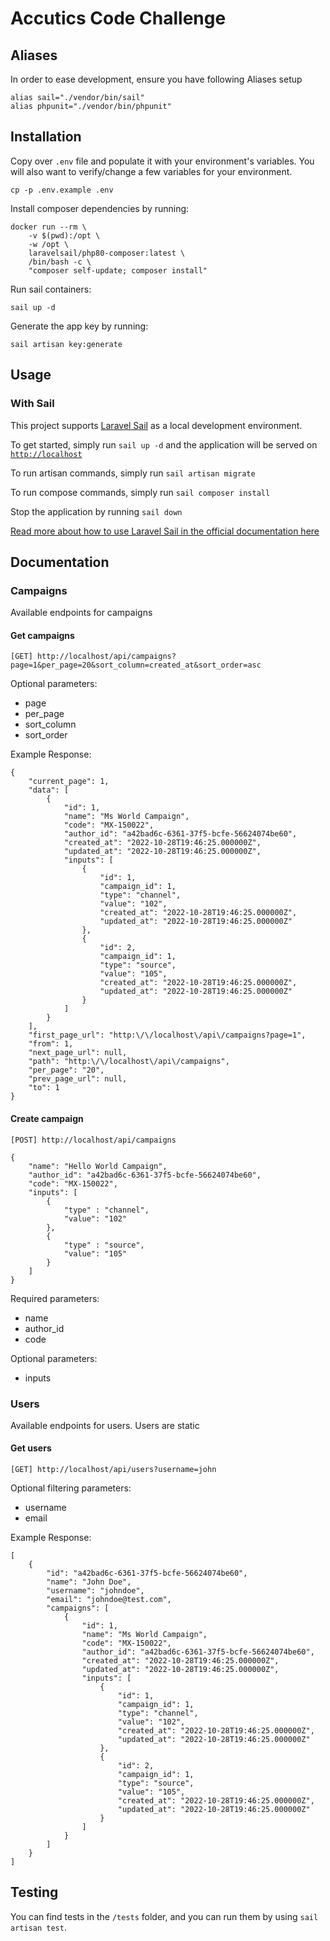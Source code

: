 # Accutics Code Challenge

## Aliases

In order to ease development, ensure you have following Aliases setup
```shell
alias sail="./vendor/bin/sail"
alias phpunit="./vendor/bin/phpunit"
```
## Installation
Copy over `.env` file and populate it with your environment's variables. You will also want to verify/change a few variables for your environment.
```
cp -p .env.example .env
```

Install composer dependencies by running:

```shell
docker run --rm \
    -v $(pwd):/opt \
    -w /opt \
    laravelsail/php80-composer:latest \
    /bin/bash -c \
    "composer self-update; composer install"
```

Run sail containers:
```shell
sail up -d
```

Generate the app key by running:
```shell
sail artisan key:generate
```

## Usage

### With Sail

This project supports [Laravel Sail](https://laravel.com/docs/8.x/sail) as a local development environment.

To get started, simply run `sail up -d` and the application will be served on [`http://localhost`](http://localhost)

To run artisan commands, simply run `sail artisan migrate`

To run compose commands, simply run `sail composer install`

Stop the application by running `sail down`

[Read more about how to use Laravel Sail in the official documentation here](https://laravel.com/docs/8.x/sail)

## Documentation

### Campaigns

Available endpoints for campaigns

#### Get campaigns

```
[GET] http://localhost/api/campaigns?page=1&per_page=20&sort_column=created_at&sort_order=asc
```

Optional parameters:
- page
- per_page
- sort_column
- sort_order

Example Response: 
```
{
	"current_page": 1,
	"data": [
		{
			"id": 1,
			"name": "Ms World Campaign",
			"code": "MX-150022",
			"author_id": "a42bad6c-6361-37f5-bcfe-56624074be60",
			"created_at": "2022-10-28T19:46:25.000000Z",
			"updated_at": "2022-10-28T19:46:25.000000Z",
			"inputs": [
				{
					"id": 1,
					"campaign_id": 1,
					"type": "channel",
					"value": "102",
					"created_at": "2022-10-28T19:46:25.000000Z",
					"updated_at": "2022-10-28T19:46:25.000000Z"
				},
				{
					"id": 2,
					"campaign_id": 1,
					"type": "source",
					"value": "105",
					"created_at": "2022-10-28T19:46:25.000000Z",
					"updated_at": "2022-10-28T19:46:25.000000Z"
				}
			]
		}
	],
	"first_page_url": "http:\/\/localhost\/api\/campaigns?page=1",
	"from": 1,
	"next_page_url": null,
	"path": "http:\/\/localhost\/api\/campaigns",
	"per_page": "20",
	"prev_page_url": null,
	"to": 1
}
```

#### Create campaign

```
[POST] http://localhost/api/campaigns 

{
	"name": "Hello World Campaign",
	"author_id": "a42bad6c-6361-37f5-bcfe-56624074be60",
	"code": "MX-150022",
	"inputs": [
		{
			"type" : "channel",
			"value": "102"
		},
		{
			"type" : "source",
			"value": "105"
		}
	]
}
```

Required parameters:
- name
- author_id
- code

Optional parameters:
- inputs

### Users

Available endpoints for users. Users are static

#### Get users
```
[GET] http://localhost/api/users?username=john
```

Optional filtering parameters:
- username
- email

Example Response:

```
[
	{
		"id": "a42bad6c-6361-37f5-bcfe-56624074be60",
		"name": "John Doe",
		"username": "johndoe",
		"email": "johndoe@test.com",
		"campaigns": [
			{
				"id": 1,
				"name": "Ms World Campaign",
				"code": "MX-150022",
				"author_id": "a42bad6c-6361-37f5-bcfe-56624074be60",
				"created_at": "2022-10-28T19:46:25.000000Z",
				"updated_at": "2022-10-28T19:46:25.000000Z",
				"inputs": [
					{
						"id": 1,
						"campaign_id": 1,
						"type": "channel",
						"value": "102",
						"created_at": "2022-10-28T19:46:25.000000Z",
						"updated_at": "2022-10-28T19:46:25.000000Z"
					},
					{
						"id": 2,
						"campaign_id": 1,
						"type": "source",
						"value": "105",
						"created_at": "2022-10-28T19:46:25.000000Z",
						"updated_at": "2022-10-28T19:46:25.000000Z"
					}
				]
			}
		]
	}
]
```

## Testing
You can find tests in the `/tests` folder, and you can run them by using `sail artisan test`.
